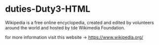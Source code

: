 # duties-Duty3-HTML

Wikipedia is a free online encyclopedia, created and edited by volunteers around the world and hosted by tde Wikimedia Foundation.


for more information 
visit this website -> https://www.wikipedia.org/